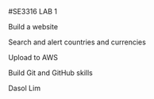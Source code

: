 #SE3316 LAB 1

Build a website

Search and alert countries and currencies

Upload to AWS

Build Git and GitHub skills

Dasol Lim
